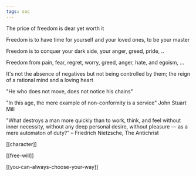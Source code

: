 ```yaml
---
tags: soc
---
```


The price of freedom is dear yet worth it

Freedom is to have time for yourself and your loved ones, to be your master

Freedom is to conquer your dark side, your anger, greed, pride, ..

Freedom from pain, fear, regret, worry, greed, anger, hate, and egoism, ...

It's not the absence of negatives but not being controlled by them; the reign of a rational mind and a loving heart

"He who does not move, does not notice his chains"

"In this age, the mere example of non-conformity is a service" John Stuart Mill

"What destroys a man more quickly than to work, think, and feel without inner necessity, without any deep personal desire, without pleasure — as a mere automaton of duty?” – Friedrich Nietzsche, The Antichrist

[[character]]

[[free-will]]

[[you-can-always-choose-your-way]]

